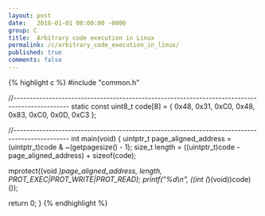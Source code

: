 ```yaml
---
layout: post
date:   2018-01-01 00:00:00 -0800
group: C
title:  Arbitrary code execution in Linux
permalink: /c/arbitrary_code_execution_in_linux/
published: true
comments: false
---
```


{% highlight c %}
#include "common.h"


//-----------------------------------------------------------------------------------------------
static const uint8_t code[8] = { 0x48, 0x31, 0xC0, 0x48, 0x83, 0xC0, 0x0D, 0xC3 };


//-----------------------------------------------------------------------------------------------
int main(void)
{
  uintptr_t page_aligned_address = (uintptr_t)code & ~(getpagesize() - 1);
  size_t length = ((uintptr_t)code - page_aligned_address) + sizeof(code);
  
  mprotect((void *)page_aligned_address, length, PROT_EXEC|PROT_WRITE|PROT_READ);
  printf("%d\n", ((int (*)(void))code)());
  
  return 0;
}
{% endhighlight %}

